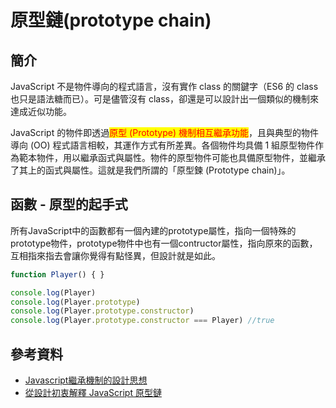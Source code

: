 # 原型鏈(prototype chain)

## 簡介

JavaScript 不是物件導向的程式語言，沒有實作 class 的關鍵字（ES6 的 class 也只是語法糖而已）。可是儘管沒有 class，卻還是可以設計出一個類似的機制來達成近似功能。

JavaScript 的物件即透過<mark style="color:red;">原型 (Prototype) 機制相互繼承功能</mark>，且與典型的物件導向 (OO) 程式語言相較，其運作方式有所差異。各個物件均具備 1 組原型物件作為範本物件，用以繼承函式與屬性。物件的原型物件可能也具備原型物件，並繼承了其上的函式與屬性。這就是我們所謂的「原型鍊 (Prototype chain)」。

## 函數 - 原型的起手式

所有JavaScript中的函數都有一個內建的prototype屬性，指向一個特殊的prototype物件，prototype物件中也有一個contructor屬性，指向原來的函數，互相指來指去會讓你覺得有點怪異，但設計就是如此。

```javascript
function Player() { }

console.log(Player)
console.log(Player.prototype)
console.log(Player.prototype.constructor)
console.log(Player.prototype.constructor === Player) //true
```

## 參考資料

* [Javascript繼承機制的設計思想](https://www.ruanyifeng.com/blog/2011/06/designing\_ideas\_of\_inheritance\_mechanism\_in\_javascript.html)
* [從設計初衷解釋 JavaScript 原型鏈](https://www.jianshu.com/p/a97863b59ef7)
